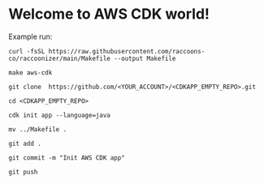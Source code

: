 # Welcome to AWS CDK world!

Example run:
```` 
curl -fsSL https://raw.githubusercontent.com/raccoons-co/raccoonizer/main/Makefile --output Makefile
````
````
make aws-cdk
````
````
git clone  https://github.com/<YOUR_ACCOUNT>/<CDKAPP_EMPTY_REPO>.git
````
````
cd <CDKAPP_EMPTY_REPO>
````
````
cdk init app --language=java
````
````
mv ../Makefile .
````
````
git add .
````
````
git commit -m "Init AWS CDK app"
````
````
git push
````
